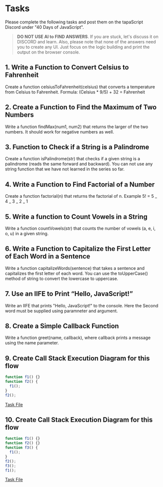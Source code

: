 # Tasks

Please complete the following tasks and post them on the tapaScript Discord under "40 Days of JavaScript".

> **DO NOT USE AI to FIND ANSWERS**. If you are stuck, let's discuss it on DISCORD and learn. Also, please note that none of the answers need you to create any UI. Just focus on the logic building and print the output on the browser console.

## 1. Write a Function to Convert Celsius to Fahrenheit

Create a function celsiusToFahrenheit(celsius) that converts a temperature from Celsius to Fahrenheit.
Formula: (Celsius \* 9/5) + 32 = Fahrenheit

## 2. Create a Function to Find the Maximum of Two Numbers

Write a function findMax(num1, num2) that returns the larger of the two numbers. It should work for negative numbers as well.

## 3. Function to Check if a String is a Palindrome

Create a function isPalindrome(str) that checks if a given string is a palindrome (reads the same forward and backward). You can not use any string function that we have not learned in the series so far.

## 4. Write a Function to Find Factorial of a Number

Create a function factorial(n) that returns the factorial of n.
Example 5! = 5 _ 4 _ 3 _ 2 _ 1

## 5. Write a function to Count Vowels in a String

Write a function countVowels(str) that counts the number of vowels (a, e, i, o, u) in a given string.

## 6. Write a Function to Capitalize the First Letter of Each Word in a Sentence

Write a function capitalizeWords(sentence) that takes a sentence and capitalizes the first letter of each word. You can use the toUpperCase() method of string to convert the lowercase to uppercase.

## 7. Use an IIFE to Print “Hello, JavaScript!”

Write an IIFE that prints "Hello, JavaScript!" to the console. Here the Second word must be supplied using paramneter and argument.

## 8. Create a Simple Callback Function

Write a function greet(name, callback), where callback prints a message using the name parameter.

## 9. Create Call Stack Execution Diagram for this flow

```js
function f1() {}
function f2() {
  f1();
}
f2();
```

[Task File](./task09.png)

## 10. Create Call Stack Execution Diagram for this flow

```js
function f1() {}
function f2() {}
function f3() {
  f1();
}
f2();
f3();
f1();
```

[Task File](./task10.png)
